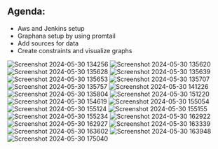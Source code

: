 ## Agenda:

- Aws and Jenkins setup
- Graphana setup by using promtail 
- Add sources for data
- Create constraints and visualize graphs

![Screenshot 2024-05-30 134256](https://github.com/krishchadha/Devop_projects/assets/30497676/948df597-1301-4391-b3e3-d7de8eb94530)
![Screenshot 2024-05-30 135620](https://github.com/krishchadha/Devop_projects/assets/30497676/0adfd9d0-52fb-477d-aa74-5d8dcbbc5b6a)
![Screenshot 2024-05-30 135628](https://github.com/krishchadha/Devop_projects/assets/30497676/8862d59c-9e79-4c2f-8a8f-f517d7e70fb5)
![Screenshot 2024-05-30 135639](https://github.com/krishchadha/Devop_projects/assets/30497676/73dd7f62-3e1a-490c-aa24-7a224cdc9948)
![Screenshot 2024-05-30 135653](https://github.com/krishchadha/Devop_projects/assets/30497676/6606e9b9-fc78-4fed-9fbd-4e81139a4576)
![Screenshot 2024-05-30 135707](https://github.com/krishchadha/Devop_projects/assets/30497676/5d84895a-4b57-4b8a-9d63-ffb466e1deb0)
![Screenshot 2024-05-30 135757](https://github.com/krishchadha/Devop_projects/assets/30497676/888b729f-f338-4644-8fa7-f357a14fdde3)
![Screenshot 2024-05-30 141226](https://github.com/krishchadha/Devop_projects/assets/30497676/12fe6919-0a00-4a91-af18-16d63964cac5)
![Screenshot 2024-05-30 135804](https://github.com/krishchadha/Devop_projects/assets/30497676/00cdb399-81db-490a-822b-9fb1ab58b4f6)
![Screenshot 2024-05-30 151220](https://github.com/krishchadha/Devop_projects/assets/30497676/a1360a30-58d4-40ab-a249-a7a8dfd373b8)
![Screenshot 2024-05-30 154619](https://github.com/krishchadha/Devop_projects/assets/30497676/8d74181a-490b-46ef-b378-6d84bdc50b01)
![Screenshot 2024-05-30 155054](https://github.com/krishchadha/Devop_projects/assets/30497676/977d3099-27ef-49a0-9a1e-c6b9ce11faf6)
![Screenshot 2024-05-30 155124](https://github.com/krishchadha/Devop_projects/assets/30497676/b2f27095-a278-4d27-8607-8fb1904c079f)
![Screenshot 2024-05-30 155155](https://github.com/krishchadha/Devop_projects/assets/30497676/302f975a-35e2-40a1-9de1-ff9db475dbee)
![Screenshot 2024-05-30 155234](https://github.com/krishchadha/Devop_projects/assets/30497676/2c2e085d-c53d-4d30-b0af-268d4ff4f575)
![Screenshot 2024-05-30 162922](https://github.com/krishchadha/Devop_projects/assets/30497676/6362179b-ed47-469d-be3b-4b7dc5e8dffa)
![Screenshot 2024-05-30 162927](https://github.com/krishchadha/Devop_projects/assets/30497676/8d842844-686e-4014-b7ad-127c017d5591)
![Screenshot 2024-05-30 163339](https://github.com/krishchadha/Devop_projects/assets/30497676/e740f141-ced5-4510-aafe-72238e5559a4)
![Screenshot 2024-05-30 163602](https://github.com/krishchadha/Devop_projects/assets/30497676/401d22c4-92e2-4711-92c8-9399dfa1f5b9)
![Screenshot 2024-05-30 163948](https://github.com/krishchadha/Devop_projects/assets/30497676/9edfed6e-d857-4cbc-abef-a54a35c48bf1)
![Screenshot 2024-05-30 175040](https://github.com/krishchadha/Devop_projects/assets/30497676/9e4e2f89-80df-4a39-8488-0014bbbca845)
